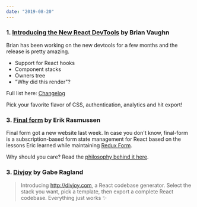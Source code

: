 ```yaml
---
date: "2019-08-20"
---
```


### 1. [Introducing the New React DevTools](https://reactjs.org/blog/2019/08/15/new-react-devtools.html) by Brian Vaughn

Brian has been working on the new devtools for a few months and the release is pretty amazing.

- Support for React hooks
- Component stacks
- Owners tree
- "Why did this render"?

Full list here: [Changelog](https://github.com/facebook/react/blob/master/packages/react-devtools/CHANGELOG.md#)

Pick your favorite flavor of CSS, authentication, analytics and hit export!

### 3. [Final form](https://final-form.org) by Erik Rasmussen

Final form got a new website last week. In case you don't know, final-form is a subscription-based form state management for React based on the lessons Eric learned while maintaining [Redux Form](https://github.com/erikras/redux-form/).

Why should you care? Read the [philosophy behind it here](https://final-form.org/docs/final-form/philosophy).

### 3. [Divjoy](https://divjoy.com) by Gabe Ragland

> Introducing http://divjoy.com, a React codebase generator. Select the stack you want, pick a template, then export a complete React codebase. Everything just works ✨
